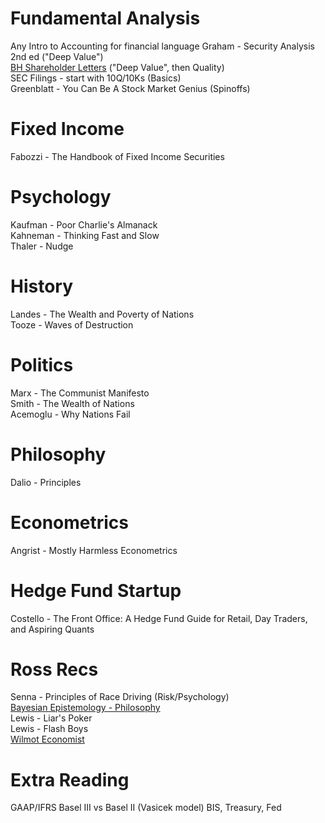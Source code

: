 # Fundamental Analysis
Any Intro to Accounting for financial language
Graham - Security Analysis 2nd ed ("Deep Value")<br>
[BH Shareholder Letters](https://www.berkshirehathaway.com/letters/letters.html) ("Deep Value", then Quality)<br>
SEC Filings - start with 10Q/10Ks (Basics)<br>
Greenblatt - You Can Be A Stock Market Genius (Spinoffs) <br>

# Fixed Income
Fabozzi - The Handbook of Fixed Income Securities

# Psychology
Kaufman - Poor Charlie's Almanack<br>
Kahneman - Thinking Fast and Slow <br>
Thaler - Nudge<br>

# History
Landes - The Wealth and Poverty of Nations <br>
Tooze - Waves of Destruction

# Politics
Marx - The Communist Manifesto <br>
Smith - The Wealth of Nations<br>
Acemoglu - Why Nations Fail<br>

# Philosophy
Dalio - Principles

# Econometrics
Angrist - Mostly Harmless Econometrics

# Hedge Fund Startup
Costello - The Front Office: A Hedge Fund Guide for Retail, Day Traders, and Aspiring Quants

# Ross Recs
Senna - Principles of Race Driving (Risk/Psychology)<br>
[Bayesian Epistemology - Philosophy](https://plato.stanford.edu/entries/epistemology-bayesian/)<br>
Lewis - Liar's Poker <br>
Lewis - Flash Boys <br>
[Wilmot Economist](https://youtu.be/YYQXPnbWnaM?si=9PKzu7ORIVn2TEr4)

# Extra Reading
GAAP/IFRS
Basel III vs Basel II (Vasicek model)
BIS, Treasury, Fed
